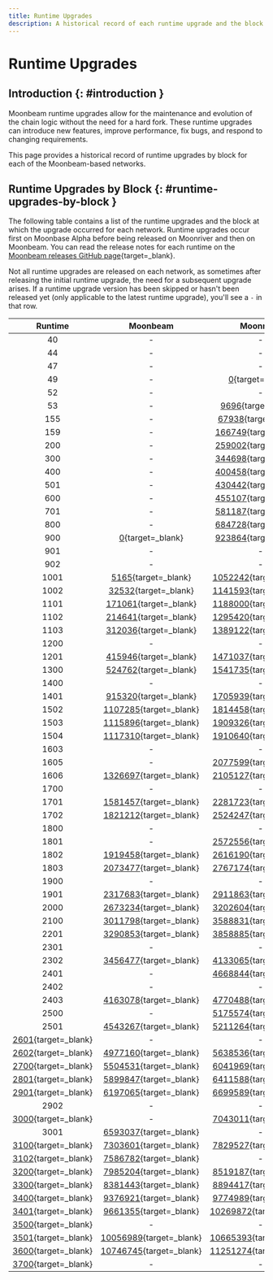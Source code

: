 ```yaml
---
title: Runtime Upgrades
description: A historical record of each runtime upgrade and the block at which the runtime was executed for Moonbeam, Moonriver, and the Moonbase Alpha TestNet.
---
```


# Runtime Upgrades

## Introduction {: #introduction }

Moonbeam runtime upgrades allow for the maintenance and evolution of the chain logic without the need for a hard fork. These runtime upgrades can introduce new features, improve performance, fix bugs, and respond to changing requirements.

This page provides a historical record of runtime upgrades by block for each of the Moonbeam-based networks.

## Runtime Upgrades by Block {: #runtime-upgrades-by-block }

The following table contains a list of the runtime upgrades and the block at which the upgrade occurred for each network. Runtime upgrades occur first on Moonbase Alpha before being released on Moonriver and then on Moonbeam. You can read the release notes for each runtime on the [Moonbeam releases GitHub page](https://github.com/moonbeam-foundation/moonbeam/releases){target=\_blank}.

Not all runtime upgrades are released on each network, as sometimes after releasing the initial runtime upgrade, the need for a subsequent upgrade arises. If a runtime upgrade version has been skipped or hasn't been released yet (only applicable to the latest runtime upgrade), you'll see a `-` in that row.


|                                         Runtime                                          |                                Moonbeam                                |                                Moonriver                                |                             Moonbase Alpha                             |
|:----------------------------------------------------------------------------------------:|:----------------------------------------------------------------------:|:-----------------------------------------------------------------------:|:----------------------------------------------------------------------:|
|                                            40                                            |                                   -                                    |                                    -                                    |        [0](https://moonbase.subscan.io/block/0){target=\_blank}        |
|                                            44                                            |                                   -                                    |                                    -                                    |   [142863](https://moonbase.subscan.io/block/142863){target=\_blank}   |
|                                            47                                            |                                   -                                    |                                    -                                    |   [209144](https://moonbase.subscan.io/block/209144){target=\_blank}   |
|                                            49                                            |                                   -                                    |        [0](https://moonriver.subscan.io/block/0){target=\_blank}        |                                   -                                    |
|                                            52                                            |                                   -                                    |                                    -                                    |   [238827](https://moonbase.subscan.io/block/238827){target=\_blank}   |
|                                            53                                            |                                   -                                    |     [9696](https://moonriver.subscan.io/block/9696){target=\_blank}     |                                   -                                    |
|                                           155                                            |                                   -                                    |    [67938](https://moonriver.subscan.io/block/67938){target=\_blank}    |   [278703](https://moonbase.subscan.io/block/278703){target=\_blank}   |
|                                           159                                            |                                   -                                    |   [166749](https://moonriver.subscan.io/block/166749){target=\_blank}   |   [383465](https://moonbase.subscan.io/block/383465){target=\_blank}   |
|                                           200                                            |                                   -                                    |   [259002](https://moonriver.subscan.io/block/259002){target=\_blank}   |   [457614](https://moonbase.subscan.io/block/457614){target=\_blank}   |
|                                           300                                            |                                   -                                    |   [344698](https://moonriver.subscan.io/block/344698){target=\_blank}   |   [485543](https://moonbase.subscan.io/block/485543){target=\_blank}   |
|                                           400                                            |                                   -                                    |   [400458](https://moonriver.subscan.io/block/400458){target=\_blank}   |   [610935](https://moonbase.subscan.io/block/610935){target=\_blank}   |
|                                           501                                            |                                   -                                    |   [430442](https://moonriver.subscan.io/block/430442){target=\_blank}   |   [653692](https://moonbase.subscan.io/block/653692){target=\_blank}   |
|                                           600                                            |                                   -                                    |   [455107](https://moonriver.subscan.io/block/455107){target=\_blank}   |   [675176](https://moonbase.subscan.io/block/675176){target=\_blank}   |
|                                           701                                            |                                   -                                    |   [581187](https://moonriver.subscan.io/block/581187){target=\_blank}   |   [797200](https://moonbase.subscan.io/block/797200){target=\_blank}   |
|                                           800                                            |                                   -                                    |   [684728](https://moonriver.subscan.io/block/684728){target=\_blank}   |   [915684](https://moonbase.subscan.io/block/915684){target=\_blank}   |
|                                           900                                            |        [0](https://moonbeam.subscan.io/block/0){target=\_blank}        |   [923864](https://moonriver.subscan.io/block/923864){target=\_blank}   |  [1075626](https://moonbase.subscan.io/block/1075626){target=\_blank}  |
|                                           901                                            |                                   -                                    |                                    -                                    |  [1130271](https://moonbase.subscan.io/block/1130271){target=\_blank}  |
|                                           902                                            |                                   -                                    |                                    -                                    |  [1175311](https://moonbase.subscan.io/block/1175311){target=\_blank}  |
|                                           1001                                           |     [5165](https://moonbeam.subscan.io/block/5165){target=\_blank}     |  [1052242](https://moonriver.subscan.io/block/1052242){target=\_blank}  |  [1285916](https://moonbase.subscan.io/block/1285916){target=\_blank}  |
|                                           1002                                           |    [32532](https://moonbeam.subscan.io/block/32532){target=\_blank}    |  [1141593](https://moonriver.subscan.io/block/1141593){target=\_blank}  |  [1396972](https://moonbase.subscan.io/block/1396972){target=\_blank}  |
|                                           1101                                           |   [171061](https://moonbeam.subscan.io/block/171061){target=\_blank}   |  [1188000](https://moonriver.subscan.io/block/1188000){target=\_blank}  |  [1426319](https://moonbase.subscan.io/block/1426319){target=\_blank}  |
|                                           1102                                           |   [214641](https://moonbeam.subscan.io/block/214641){target=\_blank}   |  [1295420](https://moonriver.subscan.io/block/1295420){target=\_blank}  |  [1517440](https://moonbase.subscan.io/block/1517440){target=\_blank}  |
|                                           1103                                           |   [312036](https://moonbeam.subscan.io/block/312036){target=\_blank}   |  [1389122](https://moonriver.subscan.io/block/1389122){target=\_blank}  |  [1591913](https://moonbase.subscan.io/block/1591913){target=\_blank}  |
|                                           1200                                           |                                   -                                    |                                    -                                    |  [1648994](https://moonbase.subscan.io/block/1648994){target=\_blank}  |
|                                           1201                                           |   [415946](https://moonbeam.subscan.io/block/415946){target=\_blank}   |  [1471037](https://moonriver.subscan.io/block/1471037){target=\_blank}  |  [1679619](https://moonbase.subscan.io/block/1679619){target=\_blank}  |
|                                           1300                                           |   [524762](https://moonbeam.subscan.io/block/524762){target=\_blank}   |  [1541735](https://moonriver.subscan.io/block/1541735){target=\_blank}  |  [1761128](https://moonbase.subscan.io/block/1761128){target=\_blank}  |
|                                           1400                                           |                                   -                                    |                                    -                                    |  [1962557](https://moonbase.subscan.io/block/1962557){target=\_blank}  |
|                                           1401                                           |   [915320](https://moonbeam.subscan.io/block/915320){target=\_blank}   |  [1705939](https://moonriver.subscan.io/block/1705939){target=\_blank}  |  [1967358](https://moonbase.subscan.io/block/1967358){target=\_blank}  |
|                                           1502                                           |  [1107285](https://moonbeam.subscan.io/block/1107285){target=\_blank}  |  [1814458](https://moonriver.subscan.io/block/1814458){target=\_blank}  |  [2112058](https://moonbase.subscan.io/block/2112058){target=\_blank}  |
|                                           1503                                           |  [1115896](https://moonbeam.subscan.io/block/1115896){target=\_blank}  |  [1909326](https://moonriver.subscan.io/block/1909326){target=\_blank}  |  [2220736](https://moonbase.subscan.io/block/2220736){target=\_blank}  |
|                                           1504                                           |  [1117310](https://moonbeam.subscan.io/block/1117310){target=\_blank}  |  [1910640](https://moonriver.subscan.io/block/1910640){target=\_blank}  |  [2221773](https://moonbase.subscan.io/block/2221773){target=\_blank}  |
|                                           1603                                           |                                   -                                    |                                    -                                    |  [2285347](https://moonbase.subscan.io/block/2285347){target=\_blank}  |
|                                           1605                                           |                                   -                                    |  [2077599](https://moonriver.subscan.io/block/2077599){target=\_blank}  |  [2318567](https://moonbase.subscan.io/block/2318567){target=\_blank}  |
|                                           1606                                           |  [1326697](https://moonbeam.subscan.io/block/1326697){target=\_blank}  |  [2105127](https://moonriver.subscan.io/block/2105127){target=\_blank}  |  [2379759](https://moonbase.subscan.io/block/2379759){target=\_blank}  |
|                                           1700                                           |                                   -                                    |                                    -                                    |  [2529736](https://moonbase.subscan.io/block/2529736){target=\_blank}  |
|                                           1701                                           |  [1581457](https://moonbeam.subscan.io/block/1581457){target=\_blank}  |  [2281723](https://moonriver.subscan.io/block/2281723){target=\_blank}  |  [2534200](https://moonbase.subscan.io/block/2534200){target=\_blank}  |
|                                           1702                                           |  [1821212](https://moonbeam.subscan.io/block/1821212){target=\_blank}  |  [2524247](https://moonriver.subscan.io/block/2524247){target=\_blank}  |                                   -                                    |
|                                           1800                                           |                                   -                                    |                                    -                                    |  [2748786](https://moonbase.subscan.io/block/2748786){target=\_blank}  |
|                                           1801                                           |                                   -                                    |  [2572556](https://moonriver.subscan.io/block/2572556){target=\_blank}  |  [2830542](https://moonbase.subscan.io/block/2830542){target=\_blank}  |
|                                           1802                                           |  [1919458](https://moonbeam.subscan.io/block/1919458){target=\_blank}  |  [2616190](https://moonriver.subscan.io/block/2616190){target=\_blank}  |  [2879403](https://moonbase.subscan.io/block/2879403){target=\_blank}  |
|                                           1803                                           |  [2073477](https://moonbeam.subscan.io/block/2073477){target=\_blank}  |  [2767174](https://moonriver.subscan.io/block/2767174){target=\_blank}  |  [3004714](https://moonbase.subscan.io/block/3004714){target=\_blank}  |
|                                           1900                                           |                                   -                                    |                                    -                                    |  [3069635](https://moonbase.subscan.io/block/3069635){target=\_blank}  |
|                                           1901                                           |  [2317683](https://moonbeam.subscan.io/block/2317683){target=\_blank}  |  [2911863](https://moonriver.subscan.io/block/2911863){target=\_blank}  |  [3073562](https://moonbase.subscan.io/block/3073562){target=\_blank}  |
|                                           2000                                           |  [2673234](https://moonbeam.subscan.io/block/2673234){target=\_blank}  |  [3202604](https://moonriver.subscan.io/block/3202604){target=\_blank}  |  [3310369](https://moonbase.subscan.io/block/3310369){target=\_blank}  |
|                                           2100                                           |  [3011798](https://moonbeam.subscan.io/block/3011798){target=\_blank}  |  [3588831](https://moonriver.subscan.io/block/3588831){target=\_blank}  |  [3609708](https://moonbase.subscan.io/block/3609708){target=\_blank}  |
|                                           2201                                           |  [3290853](https://moonbeam.subscan.io/block/3290853){target=\_blank}  |  [3858885](https://moonriver.subscan.io/block/3858885){target=\_blank}  |  [3842850](https://moonbase.subscan.io/block/3842850){target=\_blank}  |
|                                           2301                                           |                                   -                                    |                                    -                                    |  [4172407](https://moonbase.subscan.io/block/4172407){target=\_blank}  |
|                                           2302                                           |  [3456477](https://moonbeam.subscan.io/block/3456477){target=\_blank}  |  [4133065](https://moonriver.subscan.io/block/4133065){target=\_blank}  |  [4193323](https://moonbase.subscan.io/block/4193323){target=\_blank}  |
|                                           2401                                           |                                   -                                    |  [4668844](https://moonriver.subscan.io/block/4668844){target=\_blank}  |  [4591616](https://moonbase.subscan.io/block/4591616){target=\_blank}  |
|                                           2402                                           |                                   -                                    |                                    -                                    |  [4772817](https://moonbase.subscan.io/block/4772817){target=\_blank}  |
|                                           2403                                           |  [4163078](https://moonbeam.subscan.io/block/4163078){target=\_blank}  |  [4770488](https://moonriver.subscan.io/block/4770488){target=\_blank}  |  [4804425](https://moonbase.subscan.io/block/4804425){target=\_blank}  |
|                                           2500                                           |                                   -                                    |  [5175574](https://moonriver.subscan.io/block/5175574){target=\_blank}  |  [5053547](https://moonbase.subscan.io/block/5053547){target=\_blank}  |
|                                           2501                                           |  [4543267](https://moonbeam.subscan.io/block/4543267){target=\_blank}  |  [5211264](https://moonriver.subscan.io/block/5211264){target=\_blank}  |  [5194594](https://moonbase.subscan.io/block/5194594){target=\_blank}  |
| [2601](https://forum.moonbeam.network/t/runtime-rt2600-schedule/1372/5){target=\_blank}  |                                   -                                    |                                    -                                    |  [5474345](https://moonbase.subscan.io/block/5474345){target=\_blank}  |
| [2602](https://forum.moonbeam.network/t/runtime-rt2600-schedule/1372/13){target=\_blank} |  [4977160](https://moonbeam.subscan.io/block/4977160){target=\_blank}  |  [5638536](https://moonriver.subscan.io/block/5638536){target=\_blank}  |  [5576588](https://moonbase.subscan.io/block/5576588){target=\_blank}  |
| [2700](https://forum.moonbeam.network/t/runtime-rt2700-schedule/1441/3){target=\_blank}  |  [5504531](https://moonbeam.subscan.io/block/5504531){target=\_blank}  |  [6041969](https://moonriver.subscan.io/block/6041969){target=\_blank}  |  [5860584](https://moonbase.subscan.io/block/5860584){target=\_blank}  |
| [2801](https://forum.moonbeam.network/t/runtime-rt2801-schedule/1616/4){target=\_blank}  |  [5899847](https://moonbeam.subscan.io/block/5899847){target=\_blank}  |  [6411588](https://moonriver.subscan.io/block/6411588){target=\_blank}  |  [6209638](https://moonbase.subscan.io/block/6209638){target=\_blank}  |
| [2901](https://forum.moonbeam.network/t/runtime-rt2901-schedule/1695/3){target=\_blank}  |  [6197065](https://moonbeam.subscan.io/block/6197065){target=\_blank}  |  [6699589](https://moonriver.subscan.io/block/6699589){target=\_blank}  |  [6710531](https://moonbase.subscan.io/block/6710531){target=\_blank}  |
|                                           2902                                           |                                   -                                    |                                    -                                    |  [6732678](https://moonbase.subscan.io/block/6732678){target=\_blank}  |
| [3000](https://forum.moonbeam.network/t/runtime-rt3000-schedule/1752/2){target=\_blank}  |                                   -                                    |  [7043011](https://moonriver.subscan.io/block/7043011){target=\_blank}  |  [7299818](https://moonbase.subscan.io/block/7299818){target=\_blank}  |
|                                           3001                                           |  [6593037](https://moonbeam.subscan.io/block/6593037){target=\_blank}  |                                    -                                    |                                   -                                    |
|  [3100](https://forum.moonbeam.network/t/runtime-rt3100-schedule/1801){target=\_blank}   |  [7303601](https://moonbeam.subscan.io/block/7303601){target=\_blank}  |  [7829527](https://moonriver.subscan.io/block/7829527){target=\_blank}  |  [8034666](https://moonbase.subscan.io/block/8034666){target=\_blank}  |
| [3102](https://forum.moonbeam.network/t/runtime-rt3100-schedule/1801/10){target=\_blank} |  [7586782](https://moonbeam.subscan.io/block/7586782){target=\_blank}  |                                    -                                    |                                   -                                    |
|  [3200](https://forum.moonbeam.network/t/runtime-rt3200-schedule/1881){target=\_blank}   |  [7985204](https://moonbeam.subscan.io/block/7985204){target=\_blank}  |  [8519187](https://moonriver.subscan.io/block/8519187){target=\_blank}  |  [8722328](https://moonbase.subscan.io/block/8722328){target=\_blank}  |
|  [3300](https://forum.moonbeam.network/t/runtime-rt3300-schedule/1897){target=\_blank}   |  [8381443](https://moonbeam.subscan.io/block/8381443){target=\_blank}  |  [8894417](https://moonriver.subscan.io/block/8894417){target=\_blank}  |  [9062316](https://moonbase.subscan.io/block/9062316){target=\_blank}  |
|  [3400](https://forum.moonbeam.network/t/runtime-rt3400-schedule/1954){target=\_blank}   |  [9376921](https://moonbeam.subscan.io/block/9376921){target=\_blank}  |  [9774989](https://moonriver.subscan.io/block/9774989){target=\_blank}  |  [9830392](https://moonbase.subscan.io/block/9830392){target=\_blank}  |
| [3401](https://forum.moonbeam.network/t/runtime-rt3400-schedule/1954/6){target=\_blank}  |  [9661355](https://moonbeam.subscan.io/block/9661355){target=\_blank}  | [10269872](https://moonriver.subscan.io/block/10269872){target=\_blank} | [10422450](https://moonbase.subscan.io/block/10422450){target=\_blank} |
|  [3500](https://forum.moonbeam.network/t/runtime-rt3501-schedule/2010){target=\_blank}   |                                   -                                    |                                    -                                    | [10750816](https://moonbase.subscan.io/block/10750816){target=\_blank} |
|  [3501](https://forum.moonbeam.network/t/runtime-rt3501-schedule/2010){target=\_blank}   | [10056989](https://moonbeam.subscan.io/block/10056989){target=\_blank} | [10665393](https://moonriver.subscan.io/block/10665393){target=\_blank} | [10833906](https://moonbase.subscan.io/block/10833906){target=\_blank} |
|  [3600](https://forum.moonbeam.network/t/runtime-rt3600-schedule/2071){target=\_blank}   |                                   [10746745](https://moonbeam.subscan.io/block/10746745){target=\_blank}                                    |        [11251274](https://moonriver.subscan.io/block/11251274){target=\_blank} | [11452321](https://moonbase.subscan.io/block/11452321){target=\_blank} |
| [3700](https://forum.moonbeam.network/t/runtime-rt3700-schedule/2129){target=\_blank}    |                                   -                                    |                                    -                                    | [12152458](https://moonbase.subscan.io/block/12152458){target=\_blank} |